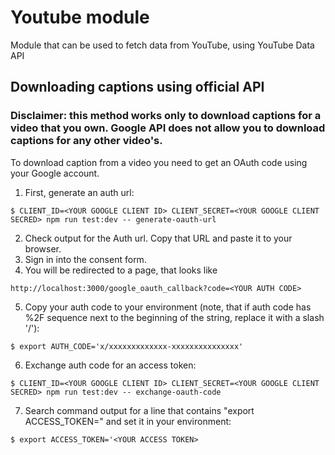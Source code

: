# Youtube module

Module that can be used to fetch data from YouTube, using YouTube Data API

## Downloading captions using official API

### Disclaimer: this method works only to download captions for a video that you own. Google API does not allow you to download captions for any other video's.

To download caption from a video you need to get an OAuth code using your Google account.

1. First, generate an auth url:

`$ CLIENT_ID=<YOUR GOOGLE CLIENT ID> CLIENT_SECRET=<YOUR GOOGLE CLIENT SECRED> npm run test:dev -- generate-oauth-url`

2. Check output for the Auth url. Copy that URL and paste it to your browser.
3. Sign in into the consent form.
4. You will be redirected to a page, that looks like

`http://localhost:3000/google_oauth_callback?code=<YOUR AUTH CODE>`

5. Copy your auth code to your environment (note, that if auth code has %2F sequence next to the beginning of the string, replace it with a slash '/'):

`$ export AUTH_CODE='x/xxxxxxxxxxxxx-xxxxxxxxxxxxxxx'`

6. Exchange auth code for an access token:

`$ CLIENT_ID=<YOUR GOOGLE CLIENT ID> CLIENT_SECRET=<YOUR GOOGLE CLIENT SECRED> npm run test:dev -- exchange-oauth-code`

7. Search command output for a line that contains "export ACCESS_TOKEN=<YOUR ACCESS TOKEN>" and set it in your environment:

`$ export ACCESS_TOKEN='<YOUR ACCESS TOKEN>`
